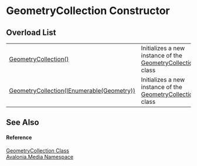 # GeometryCollection Constructor


## Overload List
<table>
<tr>
<td><a href="M_Avalonia_Media_GeometryCollection__ctor">GeometryCollection()</a></td>
<td>Initializes a new instance of the <a href="T_Avalonia_Media_GeometryCollection">GeometryCollection</a> class</td>
</tr>
<tr>
<td><a href="M_Avalonia_Media_GeometryCollection__ctor_1">GeometryCollection(IEnumerable(Geometry))</a></td>
<td>Initializes a new instance of the <a href="T_Avalonia_Media_GeometryCollection">GeometryCollection</a> class</td>
</tr>
</table>

## See Also


#### Reference
<a href="T_Avalonia_Media_GeometryCollection">GeometryCollection Class</a>  
<a href="N_Avalonia_Media">Avalonia.Media Namespace</a>  

